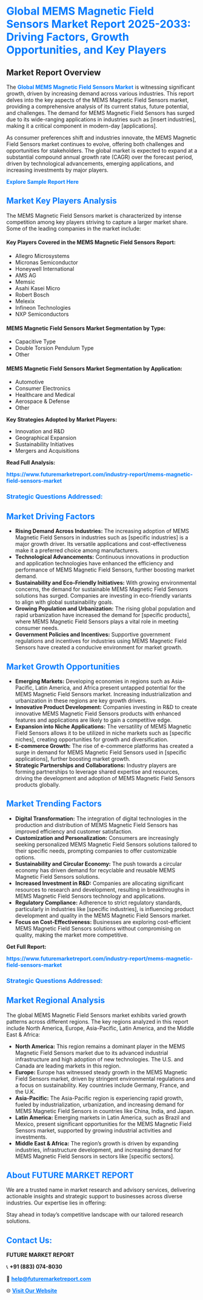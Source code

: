 <h1 style="color: #007BFF;">Global MEMS Magnetic Field Sensors Market Report 2025-2033: Driving Factors, Growth Opportunities, and Key Players</h1>

<section id="overview">
<h2>Market Report Overview</h2>
<p>The <a href="https://www.futuremarketreport.com/industry-report/mems-magnetic-field-sensors-market" style="color: #007BFF; text-decoration: none;"><strong>Global MEMS Magnetic Field Sensors Market</strong></a> is witnessing significant growth, driven by increasing demand across various industries. This report delves into the key aspects of the MEMS Magnetic Field Sensors market, providing a comprehensive analysis of its current status, future potential, and challenges. The demand for MEMS Magnetic Field Sensors has surged due to its wide-ranging applications in industries such as [insert industries], making it a critical component in modern-day [applications].</p>
<p>As consumer preferences shift and industries innovate, the MEMS Magnetic Field Sensors market continues to evolve, offering both challenges and opportunities for stakeholders. The global market is expected to expand at a substantial compound annual growth rate (CAGR) over the forecast period, driven by technological advancements, emerging applications, and increasing investments by major players.</p>
</section>

<section id="overview">
<p><a href="https://www.futuremarketreport.com/request-sample/reportId=75211" style="color: #007BFF; text-decoration: none;"><strong>Explore Sample Report Here</strong></a></p>
</section>

<section id="key-players">
<h2 style="color: #007BFF;">Market Key Players Analysis</h2>
<p>The MEMS Magnetic Field Sensors market is characterized by intense competition among key players striving to capture a larger market share. Some of the leading companies in the market include:</p>
<h4>Key Players Covered in the MEMS Magnetic Field Sensors Report:</h4>
<ul><li>Allegro Microsystems</li><li>Micronas Semiconductor</li><li>Honeywell International</li><li>AMS AG</li><li>Memsic</li><li>Asahi Kasei Micro</li><li>Robert Bosch</li><li>Melexix</li><li>Infineon Technologies</li><li>NXP Semiconductors</li></ul>
<h4>MEMS Magnetic Field Sensors Market Segmentation by Type:</h4>
<ul><li>Capacitive Type</li><li>Double Torsion Pendulum Type</li><li>Other</li></ul>

<h4>MEMS Magnetic Field Sensors Market Segmentation by Application:</h4>
<ul><li>Automotive</li><li>Consumer Electronics</li><li>Healthcare and Medical</li><li>Aerospace &amp; Defense</li><li>Other</li></ul>
<p><strong>Key Strategies Adopted by Market Players:</strong></p>
<ul>
<li>Innovation and R&D</li>
<li>Geographical Expansion</li>
<li>Sustainability Initiatives</li>
<li>Mergers and Acquisitions</li>
</ul>
</section>

<section>
<p><strong>Read Full Analysis: </strong></p><a href="https://www.futuremarketreport.com/industry-report/mems-magnetic-field-sensors-market" style="color: #007BFF; text-decoration: none;"><strong>https://www.futuremarketreport.com/industry-report/mems-magnetic-field-sensors-market</strong></a>
<h3 style="color: #007BFF;">Strategic Questions Addressed:</h3>
</section>

<section id="driving-factors">
<h2 style="color: #007BFF;">Market Driving Factors</h2>
<ul>
<li><strong>Rising Demand Across Industries:</strong> The increasing adoption of MEMS Magnetic Field Sensors in industries such as [specific industries] is a major growth driver. Its versatile applications and cost-effectiveness make it a preferred choice among manufacturers.</li>
<li><strong>Technological Advancements:</strong> Continuous innovations in production and application technologies have enhanced the efficiency and performance of MEMS Magnetic Field Sensors, further boosting market demand.</li>
<li><strong>Sustainability and Eco-Friendly Initiatives:</strong> With growing environmental concerns, the demand for sustainable MEMS Magnetic Field Sensors solutions has surged. Companies are investing in eco-friendly variants to align with global sustainability goals.</li>
<li><strong>Growing Population and Urbanization:</strong> The rising global population and rapid urbanization have increased the demand for [specific products], where MEMS Magnetic Field Sensors plays a vital role in meeting consumer needs.</li>
<li><strong>Government Policies and Incentives:</strong> Supportive government regulations and incentives for industries using MEMS Magnetic Field Sensors have created a conducive environment for market growth.</li>
</ul>
</section>

<section id="growth-opportunities">
<h2 style="color: #007BFF;">Market Growth Opportunities</h2>
<ul>
<li><strong>Emerging Markets:</strong> Developing economies in regions such as Asia-Pacific, Latin America, and Africa present untapped potential for the MEMS Magnetic Field Sensors market. Increasing industrialization and urbanization in these regions are key growth drivers.</li>
<li><strong>Innovative Product Development:</strong> Companies investing in R&D to create innovative MEMS Magnetic Field Sensors products with enhanced features and applications are likely to gain a competitive edge.</li>
<li><strong>Expansion into Niche Applications:</strong> The versatility of MEMS Magnetic Field Sensors allows it to be utilized in niche markets such as [specific niches], creating opportunities for growth and diversification.</li>
<li><strong>E-commerce Growth:</strong> The rise of e-commerce platforms has created a surge in demand for MEMS Magnetic Field Sensors used in [specific applications], further boosting market growth.</li>
<li><strong>Strategic Partnerships and Collaborations:</strong> Industry players are forming partnerships to leverage shared expertise and resources, driving the development and adoption of MEMS Magnetic Field Sensors products globally.</li>
</ul>
</section>

<section id="trending-factors">
<h2 style="color: #007BFF;">Market Trending Factors</h2>
<ul>
<li><strong>Digital Transformation:</strong> The integration of digital technologies in the production and distribution of MEMS Magnetic Field Sensors has improved efficiency and customer satisfaction.</li>
<li><strong>Customization and Personalization:</strong> Consumers are increasingly seeking personalized MEMS Magnetic Field Sensors solutions tailored to their specific needs, prompting companies to offer customizable options.</li>
<li><strong>Sustainability and Circular Economy:</strong> The push towards a circular economy has driven demand for recyclable and reusable MEMS Magnetic Field Sensors solutions.</li>
<li><strong>Increased Investment in R&D:</strong> Companies are allocating significant resources to research and development, resulting in breakthroughs in MEMS Magnetic Field Sensors technology and applications.</li>
<li><strong>Regulatory Compliance:</strong> Adherence to strict regulatory standards, particularly in industries like [specific industries], is influencing product development and quality in the MEMS Magnetic Field Sensors market.</li>
<li><strong>Focus on Cost-Effectiveness:</strong> Businesses are exploring cost-efficient MEMS Magnetic Field Sensors solutions without compromising on quality, making the market more competitive.</li>
</ul>
</section>

<section>
<p><strong>Get Full Report: </strong></p><a href="https://www.futuremarketreport.com/industry-report/mems-magnetic-field-sensors-market" style="color: #007BFF; text-decoration: none;"><strong>https://www.futuremarketreport.com/industry-report/mems-magnetic-field-sensors-market</strong></a>
<h3 style="color: #007BFF;">Strategic Questions Addressed:</h3>
</section>


<section id="regional-analysis">
<h2 style="color: #007BFF;">Market Regional Analysis</h2>
<p>The global MEMS Magnetic Field Sensors market exhibits varied growth patterns across different regions. The key regions analyzed in this report include North America, Europe, Asia-Pacific, Latin America, and the Middle East & Africa:</p>
<ul>
<li><strong>North America:</strong> This region remains a dominant player in the MEMS Magnetic Field Sensors market due to its advanced industrial infrastructure and high adoption of new technologies. The U.S. and Canada are leading markets in this region.</li>
<li><strong>Europe:</strong> Europe has witnessed steady growth in the MEMS Magnetic Field Sensors market, driven by stringent environmental regulations and a focus on sustainability. Key countries include Germany, France, and the U.K.</li>
<li><strong>Asia-Pacific:</strong> The Asia-Pacific region is experiencing rapid growth, fueled by industrialization, urbanization, and increasing demand for MEMS Magnetic Field Sensors in countries like China, India, and Japan.</li>
<li><strong>Latin America:</strong> Emerging markets in Latin America, such as Brazil and Mexico, present significant opportunities for the MEMS Magnetic Field Sensors market, supported by growing industrial activities and investments.</li>
<li><strong>Middle East & Africa:</strong> The region’s growth is driven by expanding industries, infrastructure development, and increasing demand for MEMS Magnetic Field Sensors in sectors like [specific sectors].</li>
</ul>
</section>

<footer>
<h2 style="color: #007BFF;">About FUTURE MARKET REPORT</h2>
<p>We are a trusted name in market research and advisory services, delivering actionable insights and strategic support to businesses across diverse industries. Our expertise lies in offering:</p>

<p>Stay ahead in today’s competitive landscape with our tailored research solutions.</p>

<h2 style="color: #007BFF;">Contact Us:</h2>
<p><strong>FUTURE MARKET REPORT</strong></p>
<p>📞 <strong>+91 (883) 074-8030</strong></p>
<p>📧 <strong><a href="mailto:help@futuremarketreport.com" style="color: #007BFF;">help@futuremarketreport.com</a></strong></p>
<p>🌐 <strong><a href="https://www.futuremarketreport.com/" style="color: #007BFF;">Visit Our Website</a></strong></p>
</footer>